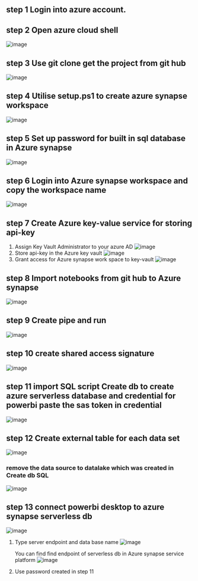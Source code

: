 ## step 1 Login into azure account.
## step 2 Open azure cloud shell
![image](https://github.com/AdrianChen0125/DS_Stock_analysis/assets/105028082/6ff74aae-512e-4a8e-ab85-d3684ead0b8e)

## step 3 Use git clone get the project from git hub
![image](https://github.com/AdrianChen0125/DS_Stock_analysis/assets/105028082/0510857f-6bf6-4178-b9cf-055120a368b7)

## step 4 Utilise setup.ps1 to create azure synapse workspace 
![image](https://github.com/AdrianChen0125/DS_Stock_analysis/assets/105028082/7cbaba2b-6214-48c6-bcfb-1fe6115adfe0)

## step 5 Set up password for built in sql database in Azure synapse 
![image](https://github.com/AdrianChen0125/DS_Stock_analysis/assets/105028082/e2f70a9a-1f62-4c9b-b564-852b13920f1e)

## step 6 Login into Azure synapse workspace and copy the workspace name 
![image](https://github.com/AdrianChen0125/DS_Stock_analysis/assets/105028082/ecfd5b8c-57a4-4f8c-b1ff-de1cab473acc)

## step 7	Create Azure key-value service for storing api-key
1. Assign Key Vault Administrator to your azure AD 
![image](https://github.com/AdrianChen0125/DS_Stock_analysis/assets/105028082/2d7a01e6-f9f0-4ca8-95de-4638ca54b5ac)
2. Store api-key in the Azure key vault
![image](https://github.com/AdrianChen0125/DS_Stock_analysis/assets/105028082/0fb1caa4-89d5-43b1-b351-8db20e30eb1a)
3. Grant access for Azure synapse work space to key-vault
![image](https://github.com/AdrianChen0125/DS_Stock_analysis/assets/105028082/055d1d47-f03c-49eb-a866-9450492d7cf3)

## step 8 Import notebooks from git hub to Azure synapse
![image](https://github.com/AdrianChen0125/DS_Stock_analysis/assets/105028082/e47c253e-4d71-44ed-8b90-a66e08fed341)

## step 9 Create pipe and run 
![image](https://github.com/AdrianChen0125/DS_Stock_analysis/assets/105028082/be1684e8-cd61-4768-aca1-7deb50993bd6)

## step 10 create shared access signature 
![image](https://github.com/AdrianChen0125/DS_Stock_analysis/assets/105028082/03eb020d-421e-4a31-a6d7-2474a0d0e007)

## step 11 import SQL script Create db to create azure serverless database and credential for powerbi paste the sas token in credential
![image](https://github.com/AdrianChen0125/DS_Stock_analysis/assets/105028082/a3c2b2d8-46ad-49bd-9bc1-d947f5f39e27)

## step 12 Create external table for each data set 
![image](https://github.com/AdrianChen0125/DS_Stock_analysis/assets/105028082/e1b1fa17-8d60-42c9-8afc-73c2105f7b53)

### remove the data source to datalake which was created in  Create db SQL
![image](https://github.com/AdrianChen0125/DS_Stock_analysis/assets/105028082/b9f9127f-81be-441d-b96a-adda8b6ee151)

## step 13 connect powerbi desktop to azure synapse serverless db
![image](https://github.com/AdrianChen0125/DS_Stock_analysis/assets/105028082/32a5d95a-8f32-47bf-a610-f73323b49b28)

1. Type server endpoint and data base name
   ![image](https://github.com/AdrianChen0125/DS_Stock_analysis/assets/105028082/911beded-a546-4f40-a9df-219666cdaea5)

   You can find find endpoint of serverless db in Azure synapse service platform
   ![image](https://github.com/AdrianChen0125/DS_Stock_analysis/assets/105028082/4beb8f32-52a7-45cc-85a2-e697b708d9a0)

2. Use password created in step 11




